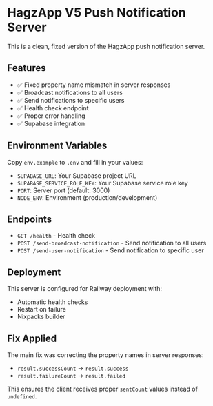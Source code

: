 # HagzApp V5 Push Notification Server

This is a clean, fixed version of the HagzApp push notification server.

## Features

- ✅ Fixed property name mismatch in server responses
- ✅ Broadcast notifications to all users
- ✅ Send notifications to specific users
- ✅ Health check endpoint
- ✅ Proper error handling
- ✅ Supabase integration

## Environment Variables

Copy `env.example` to `.env` and fill in your values:

- `SUPABASE_URL`: Your Supabase project URL
- `SUPABASE_SERVICE_ROLE_KEY`: Your Supabase service role key
- `PORT`: Server port (default: 3000)
- `NODE_ENV`: Environment (production/development)

## Endpoints

- `GET /health` - Health check
- `POST /send-broadcast-notification` - Send notification to all users
- `POST /send-user-notification` - Send notification to specific user

## Deployment

This server is configured for Railway deployment with:
- Automatic health checks
- Restart on failure
- Nixpacks builder

## Fix Applied

The main fix was correcting the property names in server responses:
- `result.successCount` → `result.success`
- `result.failureCount` → `result.failed`

This ensures the client receives proper `sentCount` values instead of `undefined`.
